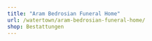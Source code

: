 ```yaml
---
title: "Aram Bedrosian Funeral Home"
url: /watertown/aram-bedrosian-funeral-home/
shop: Bestattungen
---
```

